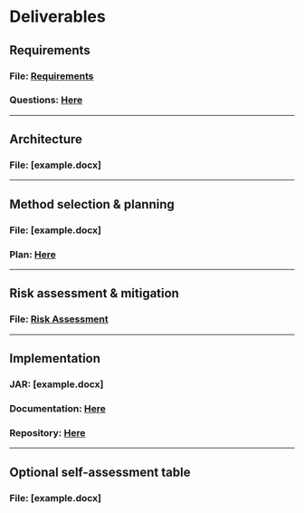 # Deliverables

## Requirements

### File: [Requirements](Requirements.pdf)
### Questions: [Here](https://docs.google.com/document/d/1K8ctMNHmA0QFwXYlLXaQmM2YWSM_RFjk9n0VZDvCyvI/edit)

<hr/>

## Architecture

### File: [example.docx]

<hr/>

## Method selection & planning

### File: [example.docx]
### Plan: [Here](https://docs.google.com/spreadsheets/d/1mw9rbE06QBHJ9krdqzoX1RuODPQSkrqjEupl5D4aKyo/edit#gid=0)

<hr/>

## Risk assessment & mitigation

### File: [Risk Assessment](RiskAssessment.pdf)

<hr/>

## Implementation

### JAR: [example.docx]
### Documentation: [Here](javadoc/index.html)
### Repository: [Here](https://github.com/ENG1-Team-8/Dragon-Race)

<hr/>

## Optional self-assessment table

### File: [example.docx]


